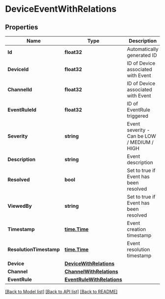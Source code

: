 # DeviceEventWithRelations

## Properties

Name | Type | Description | Notes
------------ | ------------- | ------------- | -------------
**Id** | **float32** | Automatically generated ID | [optional] 
**DeviceId** | **float32** | ID of Device associated with Event | 
**ChannelId** | **float32** | ID of Device associated with Event | 
**EventRuleId** | **float32** | ID of EventRule triggered | 
**Severity** | **string** | Event severity - Can be  LOW / MEDIUM / HIGH | 
**Description** | **string** | Event description | [optional] 
**Resolved** | **bool** | Set to true if Event has been resolved | 
**ViewedBy** | **string** | Set to true if Event has been resolved | 
**Timestamp** | [**time.Time**](time.Time.md) | Event creation timestamp | 
**ResolutionTimestamp** | [**time.Time**](time.Time.md) | Event resolution timestamp | [optional] 
**Device** | [**DeviceWithRelations**](DeviceWithRelations.md) |  | [optional] 
**Channel** | [**ChannelWithRelations**](ChannelWithRelations.md) |  | [optional] 
**EventRule** | [**EventRuleWithRelations**](EventRuleWithRelations.md) |  | [optional] 

[[Back to Model list]](../README.md#documentation-for-models) [[Back to API list]](../README.md#documentation-for-api-endpoints) [[Back to README]](../README.md)



